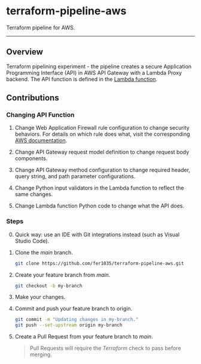 # terraform-pipeline-aws

Terraform pipeline for AWS.

---

## Overview

Terraform pipelining experiment - the pipeline creates a secure Application Programming Interface (API) in AWS API Gateway with a Lambda Proxy backend. The API function is defined in the [Lambda function](resources/lambda_function.py).

## Contributions

### Changing API Function

1. Change Web Application Firewall rule configuration to change security behaviors. For details on which rule does what, visit the corresponding [AWS documentation](https://docs.aws.amazon.com/waf/latest/developerguide/aws-managed-rule-groups-list.html).

2. Change API Gateway request model definition to change request body components.

3. Change API Gateway method configuration to change required header, query string, and path parameter configurations.

4. Change Python input validators in the Lambda function to reflect the same changes.

5. Change Lambda function Python code to change what the API does.

### Steps

0. Quick way: use an IDE with Git integrations instead (such as Visual Studio Code).

1. Clone the *main* branch.

    ```bash
    git clone https://github.com/fer1035/terraform-pipeline-aws.git
    ```

2. Create your feature branch from *main*.

    ```bash
    git checkout -b my-branch
    ```

3. Make your changes.

4. Commit and push your feature branch to origin.

    ```bash
    git commit -m "Updating changes in my-branch."
    git push --set-upstream origin my-branch
    ```

5. Create a Pull Request from your feature branch to *main*.

    > Pull Requests will require the *Terraform* check to pass before merging.
